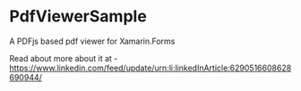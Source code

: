 # PdfViewerSample
A PDFjs based pdf viewer for Xamarin.Forms

Read about more about it at - https://www.linkedin.com/feed/update/urn:li:linkedInArticle:6290516608628690944/

